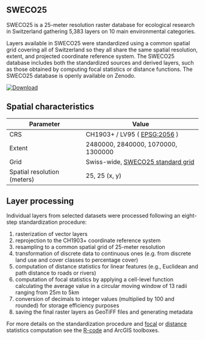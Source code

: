 ## SWECO25

SWECO25 is a 25-meter resolution raster database for ecological research in Switzerland gathering 5,383 layers on 10 main environmental categories.

Layers available in SWECO25 were standardized using a common spatial grid covering all of Switzerland so they all share the same spatial resolution, extent, and projected coordinate reference system. The SWECO25 database includes both the standardized sources and derived layers, such as those obtained by computing focal statistics or distance functions. The SWECO25 database is openly available on Zenodo.


[![Download ](https://custom-icon-badges.herokuapp.com/badge/-DOWNLOAD%20SWECO25-blue?style=for-the-badge&logo=download&logoColor=white "Go to SWECO25 Zenodo repository")](https://sandbox.zenodo.org/communities/sweco25/)

## Spatial characteristics
| Parameter  | Value |
| ------------- | ------------- |
| CRS                         | CH1903+ / LV95 ( [EPSG:2056](https://epsg.io/2056)   )          |
| Extent                      | 2480000, 2840000, 1070000, 1300000     |
| Grid                        | Swiss-wide, [SWECO25 standard grid](https://github.com/NKulling/SWECO25/blob/main/data/SWECO25-standardgrid.tif)      |
| Spatial resolution (meters) | 25, 25  (x, y)                         |

## Layer processing

Individual layers from selected datasets were processed following an  eight-step standardization procedure:

1. rasterization of vector  layers
2. reprojection to the CH1903+ coordinate reference system
3. resampling to a common spatial grid of 25-meter resolution
4. transformation of discrete data to continuous ones (e.g. from discrete  land use and cover classes to percentage cover)
5. computation of  distance statistics for linear features (e.g., Euclidean and path  distance to roads or rivers)
6. computation of focal statistics by  applying a cell-level function calculating the average value in a  circular moving window of 13 radii ranging from 25m to 5km
7. conversion of decimals to integer values (multiplied by 100 and rounded) for storage efficiency purposes
8. saving the final raster layers as GeoTiFF files and generating metadata

For more details on the standardization procedure and [focal](https://github.com/NKulling/SWECO25/tree/main/focal_statistics_toolbox) or [distance](https://github.com/NKulling/SWECO25/tree/main/distance_toolbox) statistics computation see the [R-code](https://github.com/NKulling/SWECO25/tree/main/layer_standardization_example) and ArcGIS toolboxes.

